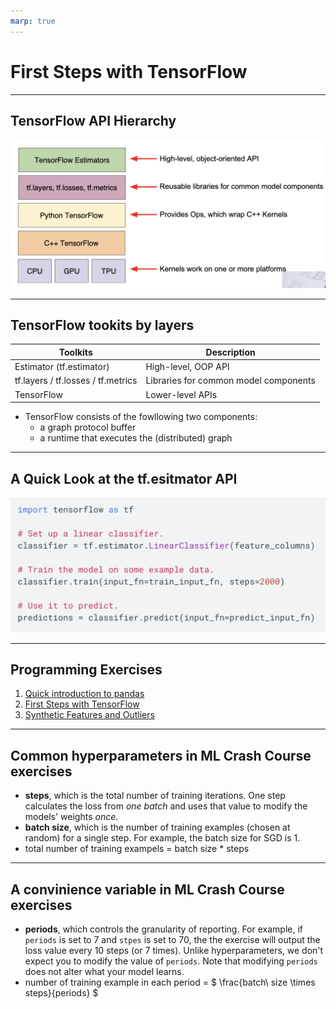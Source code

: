 ```yaml
---
marp: true
---
```


# First Steps with TensorFlow

---

## TensorFlow API Hierarchy

![4-tf-api-hierarchy](images/4-tf-api-hierarchy.png)

---

## TensorFlow tookits by layers

| Toolkits | Description |
|-|-|
| Estimator (tf.estimator) | High-level, OOP API |
| tf.layers / tf.losses / tf.metrics | Libraries for common model components |
| TensorFlow | Lower-level APIs |

* TensorFlow consists of the fowllowing two components:
  * a graph protocol buffer
  * a runtime that executes the (distributed) graph

---

## A Quick Look at the tf.esitmator API

![4-a-quick-look-at-the-tf-estimator-api](images/4-a-quick-look-at-the-tf-estimator-api.png)

---

## Programming Exercises

1. [Quick introduction to pandas](https://colab.research.google.com/notebooks/mlcc/intro_to_pandas.ipynb?utm_source=mlcc&utm_campaign=colab-external&utm_medium=referral&utm_content=pandas-colab&hl=en)
2. [First Steps with TensorFlow](https://colab.research.google.com/notebooks/mlcc/first_steps_with_tensor_flow.ipynb?utm_source=mlcc&utm_campaign=colab-external&utm_medium=referral&utm_content=firststeps-colab&hl=en)
3. [Synthetic Features and Outliers](https://colab.research.google.com/notebooks/mlcc/synthetic_features_and_outliers.ipynb?utm_source=mlcc&utm_campaign=colab-external&utm_medium=referral&utm_content=syntheticfeatures-colab&hl=en)

---

## Common hyperparameters in ML Crash Course exercises

* **steps**, which is the total number of training iterations. One step calculates the loss from *one batch* and uses that value to modify the models' weights *once*.
* **batch size**, which is the number of training examples (chosen at random) for a single step. For example, the batch size for SGD is 1.
* total number of training exampels = batch size * steps

---

## A convinience variable in ML Crash Course exercises

* **periods**, which controls the granularity of reporting. For example, if `periods` is set to 7 and `stpes` is set to 70, the the exercise will output the loss value every 10 steps (or 7 times). Unlike hyperparameters, we don't expect you to modify the value of `periods`. Note that modifying `periods` does not alter what your model learns.
* number of training example in each period = $ \frac{batch\ size \times steps}{periods} $
